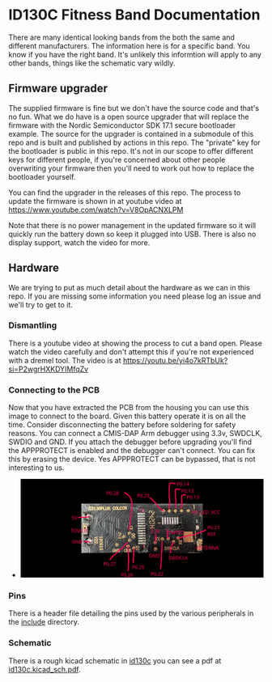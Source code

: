 # ID130C Fitness Band Documentation

There are many identical looking bands from the both the same and different manufacturers.  The information here is for a specific band.  You know if you have the right band.  It's unlikely this informtion will apply to any other bands, things like the schematic vary wildly.

## Firmware upgrader

The supplied firmware is fine but we don't have the source code and that's no fun.  What we do have is a open source upgrader that will replace the firmware with the Nordic Semiconductor SDK 17.1 secure bootloader example.  The source for the upgrader is contained in a submodule of this repo and is built and published by actions in this repo.  The "private" key for the bootloader is public in this repo.  It's not in our scope to offer different keys for different people, if you're concerned about other people overwriting your firmware then you'll need to work out how to replace the bootloader yourself.

You can find the upgrader in the releases of this repo.  The process to update the firmware is shown in at youtube video at https://www.youtube.com/watch?v=V8OpACNXLPM

Note that there is no power management in the updated firmware so it will quickly run the battery down so keep it plugged into USB.  There is also no display support, watch the video for more.

## Hardware

We are trying to put as much detail about the hardware as we can in this repo.  If you are missing some information you need please log an issue and we'll try to get to it.

### Dismantling

There is a youtube video at showing the process to cut a band open.  Please watch the video carefully and don't attempt this if you're not experienced with a dremel tool.  The video is at https://youtu.be/yi4o7kRTbUk?si=P2wgrHXKDYIMfqZv

### Connecting to the PCB

Now that you have extracted the PCB from the housing you can use this image to connect to the board.  Given this battery operate it is on all the time.  Consider disconnecting the battery before soldering for safety reasons.  You can connect a CMIS-DAP Arm debugger using 3.3v, SWDCLK, SWDIO and GND.  If you attach the debugger before upgrading you'll find the APPPROTECT is enabled and the debugger can't connect.  You can fix this by erasing the device.  Yes APPPROTECT can be bypassed, that is not interesting to us.

- ![Test points](testpoints.jpg)

### Pins

There is a header file detailing the pins used by the various peripherals in the [include](../include) directory.

### Schematic

There is a rough kicad schematic in [id130c](id130c) you can see a pdf at [id130c.kicad_sch.pdf](id130c/id130c.kicad_sch.pdf).

